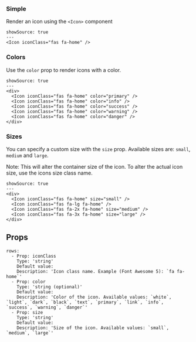 ### Simple

Render an icon using the `<Icon>` component

```react
showSource: true
---
<Icon iconClass="fas fa-home" />
```

### Colors

Use the `color` prop to render icons with a color.

```react
showSource: true
---
<div>
  <Icon iconClass="fas fa-home" color="primary" />
  <Icon iconClass="fas fa-home" color="info" />
  <Icon iconClass="fas fa-home" color="success" />
  <Icon iconClass="fas fa-home" color="warning" />
  <Icon iconClass="fas fa-home" color="danger" />
</div>
```

### Sizes

You can specify a custom size with the `size` prop. Available sizes are: `small`, `medium` and `large`.

Note: This will alter the container size of the icon. To alter the actual icon size, use the icons size class name.

```react
showSource: true
---
<div>
  <Icon iconClass="fas fa-home" size="small" />
  <Icon iconClass="fas fa-lg fa-home" />
  <Icon iconClass="fas fa-2x fa-home" size="medium" />
  <Icon iconClass="fas fa-3x fa-home" size="large" />
</div>
```

## Props

```table
rows:
  - Prop: iconClass
    Type: 'string'
    Default value:
    Description: 'Icon class name. Example (Font Awesome 5): `fa fa-home`'
  - Prop: color
    Type: 'string (optional)'
    Default value:
    Description: 'Color of the icon. Available values: `white`, `light`, `dark`, `black`, `text`, `primary`, `link`, `info`, `success`, `warning`, `danger`'
  - Prop: size
    Type: 'string'
    Default value:
    Description: 'Size of the icon. Available values: `small`, `medium`, `large`'
```
